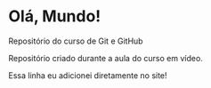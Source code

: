 # Olá, Mundo!
 Repositório do curso de Git e GitHub

 Repositório criado durante a aula do curso em vídeo.

 Essa linha eu adicionei diretamente no site!

